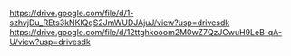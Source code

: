 https://drive.google.com/file/d/1-szhvjDu_REts3kNKlQqS2JmWUDJAjuJ/view?usp=drivesdk
https://drive.google.com/file/d/12ttghkooom2M0wZ7QzJCwuH9LeB-qA-U/view?usp=drivesdk
